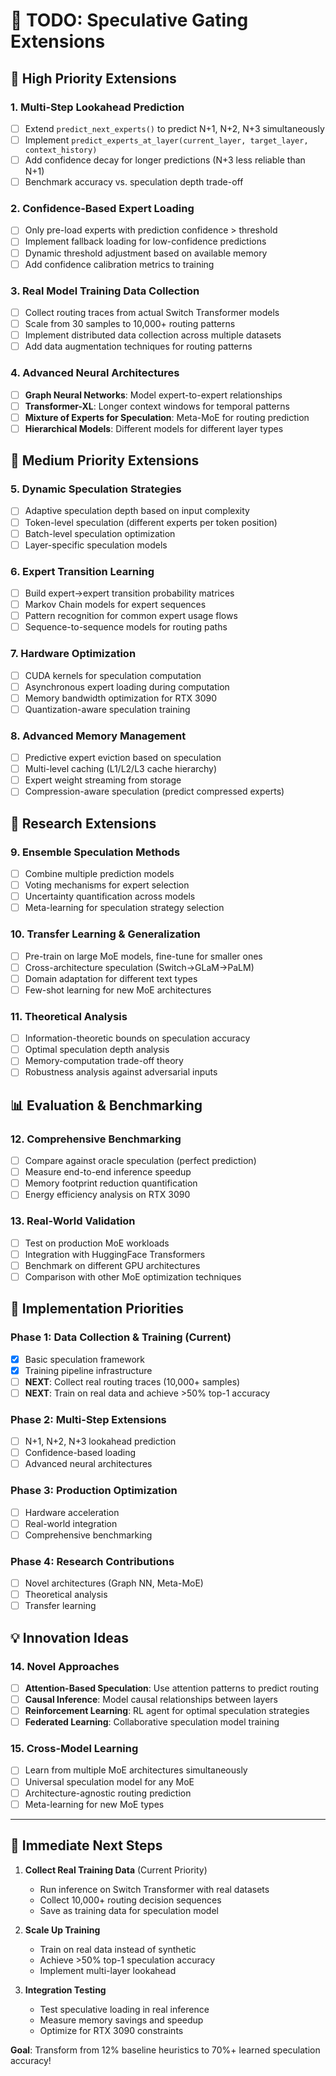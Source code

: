 # 🚀 TODO: Speculative Gating Extensions

## 🎯 High Priority Extensions

### 1. **Multi-Step Lookahead Prediction**
- [ ] Extend `predict_next_experts()` to predict N+1, N+2, N+3 simultaneously
- [ ] Implement `predict_experts_at_layer(current_layer, target_layer, context_history)`
- [ ] Add confidence decay for longer predictions (N+3 less reliable than N+1)
- [ ] Benchmark accuracy vs. speculation depth trade-off

### 2. **Confidence-Based Expert Loading**
- [ ] Only pre-load experts with prediction confidence > threshold
- [ ] Implement fallback loading for low-confidence predictions
- [ ] Dynamic threshold adjustment based on available memory
- [ ] Add confidence calibration metrics to training

### 3. **Real Model Training Data Collection**
- [ ] Collect routing traces from actual Switch Transformer models
- [ ] Scale from 30 samples to 10,000+ routing patterns
- [ ] Implement distributed data collection across multiple datasets
- [ ] Add data augmentation techniques for routing patterns

### 4. **Advanced Neural Architectures**
- [ ] **Graph Neural Networks**: Model expert-to-expert relationships
- [ ] **Transformer-XL**: Longer context windows for temporal patterns
- [ ] **Mixture of Experts for Speculation**: Meta-MoE for routing prediction
- [ ] **Hierarchical Models**: Different models for different layer types

## 🔧 Medium Priority Extensions

### 5. **Dynamic Speculation Strategies**
- [ ] Adaptive speculation depth based on input complexity
- [ ] Token-level speculation (different experts per token position)
- [ ] Batch-level speculation optimization
- [ ] Layer-specific speculation models

### 6. **Expert Transition Learning**
- [ ] Build expert→expert transition probability matrices
- [ ] Markov Chain models for expert sequences
- [ ] Pattern recognition for common expert usage flows
- [ ] Sequence-to-sequence models for routing paths

### 7. **Hardware Optimization**
- [ ] CUDA kernels for speculation computation
- [ ] Asynchronous expert loading during computation
- [ ] Memory bandwidth optimization for RTX 3090
- [ ] Quantization-aware speculation training

### 8. **Advanced Memory Management**
- [ ] Predictive expert eviction based on speculation
- [ ] Multi-level caching (L1/L2/L3 cache hierarchy)
- [ ] Expert weight streaming from storage
- [ ] Compression-aware speculation (predict compressed experts)

## 🧪 Research Extensions

### 9. **Ensemble Speculation Methods**
- [ ] Combine multiple prediction models
- [ ] Voting mechanisms for expert selection
- [ ] Uncertainty quantification across models
- [ ] Meta-learning for speculation strategy selection

### 10. **Transfer Learning & Generalization**
- [ ] Pre-train on large MoE models, fine-tune for smaller ones
- [ ] Cross-architecture speculation (Switch→GLaM→PaLM)
- [ ] Domain adaptation for different text types
- [ ] Few-shot learning for new MoE architectures

### 11. **Theoretical Analysis**
- [ ] Information-theoretic bounds on speculation accuracy
- [ ] Optimal speculation depth analysis
- [ ] Memory-computation trade-off theory
- [ ] Robustness analysis against adversarial inputs

## 📊 Evaluation & Benchmarking

### 12. **Comprehensive Benchmarking**
- [ ] Compare against oracle speculation (perfect prediction)
- [ ] Measure end-to-end inference speedup
- [ ] Memory footprint reduction quantification
- [ ] Energy efficiency analysis on RTX 3090

### 13. **Real-World Validation**
- [ ] Test on production MoE workloads
- [ ] Integration with HuggingFace Transformers
- [ ] Benchmark on different GPU architectures
- [ ] Comparison with other MoE optimization techniques

## 🔄 Implementation Priorities

### **Phase 1: Data Collection & Training** (Current)
- [x] Basic speculation framework
- [x] Training pipeline infrastructure
- [ ] **NEXT**: Collect real routing traces (10,000+ samples)
- [ ] **NEXT**: Train on real data and achieve >50% top-1 accuracy

### **Phase 2: Multi-Step Extensions**
- [ ] N+1, N+2, N+3 lookahead prediction
- [ ] Confidence-based loading
- [ ] Advanced neural architectures

### **Phase 3: Production Optimization**
- [ ] Hardware acceleration
- [ ] Real-world integration
- [ ] Comprehensive benchmarking

### **Phase 4: Research Contributions**
- [ ] Novel architectures (Graph NN, Meta-MoE)
- [ ] Theoretical analysis
- [ ] Transfer learning

## 💡 Innovation Ideas

### 14. **Novel Approaches**
- [ ] **Attention-Based Speculation**: Use attention patterns to predict routing
- [ ] **Causal Inference**: Model causal relationships between layers
- [ ] **Reinforcement Learning**: RL agent for optimal speculation strategies
- [ ] **Federated Learning**: Collaborative speculation model training

### 15. **Cross-Model Learning**
- [ ] Learn from multiple MoE architectures simultaneously
- [ ] Universal speculation model for any MoE
- [ ] Architecture-agnostic routing prediction
- [ ] Meta-learning for new MoE types

---

## 🎯 Immediate Next Steps

1. **Collect Real Training Data** (Current Priority)
   - Run inference on Switch Transformer with real datasets
   - Collect 10,000+ routing decision sequences
   - Save as training data for speculation model

2. **Scale Up Training**
   - Train on real data instead of synthetic
   - Achieve >50% top-1 speculation accuracy
   - Implement multi-layer lookahead

3. **Integration Testing**
   - Test speculative loading in real inference
   - Measure memory savings and speedup
   - Optimize for RTX 3090 constraints

**Goal**: Transform from 12% baseline heuristics to 70%+ learned speculation accuracy!